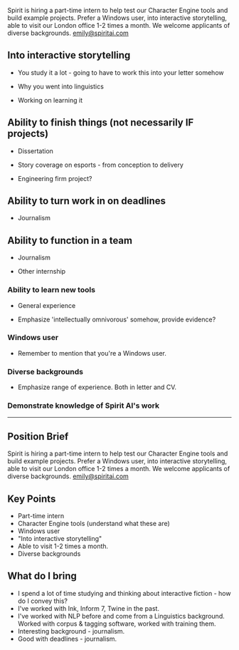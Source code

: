 Spirit is hiring a part-time intern to help test our Character Engine tools and build example projects. Prefer a Windows user, into interactive storytelling, able to visit our London office 1-2 times a month. We welcome applicants of diverse backgrounds. emily@spiritai.com


## Into interactive storytelling

- You study it a lot - going to have to work this into your letter somehow

- Why you went into linguistics

- Working on learning it

## Ability to finish things (not necessarily IF projects)

- Dissertation

- Story coverage on esports - from conception to delivery

- Engineering firm project?

## Ability to turn work in on deadlines

- Journalism

## Ability to function in a team

- Journalism

- Other internship

### Ability to learn new tools

- General experience

- Emphasize 'intellectually omnivorous' somehow, provide evidence?

### Windows user

- Remember to mention that you're a Windows user.

### Diverse backgrounds

- Emphasize range of experience. Both in letter and CV.

### Demonstrate knowledge of Spirit AI's work

---

## Position Brief

Spirit is hiring a part-time intern to help test our Character Engine tools and build example projects. Prefer a Windows user, into interactive storytelling, able to visit our London office 1-2 times a month. We welcome applicants of diverse backgrounds. emily@spiritai.com

## Key Points
- Part-time intern
- Character Engine tools (understand what these are)
- Windows user
- "Into interactive storytelling"
- Able to visit 1-2 times a month.
- Diverse backgrounds

## What do I bring
- I spend a lot of time studying and thinking about interactive fiction - how do I convey this?
- I've worked with Ink, Inform 7, Twine in the past.
- I've worked with NLP before and come from a Linguistics background. Worked with corpus & tagging software, worked with training them.
- Interesting background - journalism.
- Good with deadlines - journalism.

